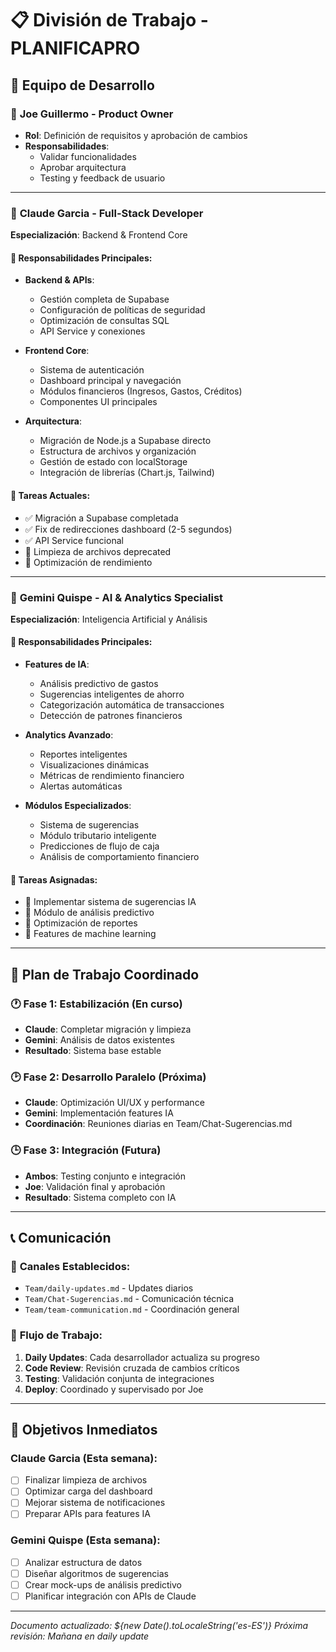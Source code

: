 # 📋 División de Trabajo - PLANIFICAPRO

## 👥 Equipo de Desarrollo

### 🎯 **Joe Guillermo** - Product Owner
- **Rol**: Definición de requisitos y aprobación de cambios
- **Responsabilidades**: 
  - Validar funcionalidades
  - Aprobar arquitectura
  - Testing y feedback de usuario

---

### 🚀 **Claude Garcia** - Full-Stack Developer
**Especialización**: Backend & Frontend Core

#### 🔧 Responsabilidades Principales:
- **Backend & APIs**:
  - Gestión completa de Supabase
  - Configuración de políticas de seguridad
  - Optimización de consultas SQL
  - API Service y conexiones

- **Frontend Core**:
  - Sistema de autenticación
  - Dashboard principal y navegación
  - Módulos financieros (Ingresos, Gastos, Créditos)
  - Componentes UI principales

- **Arquitectura**:
  - Migración de Node.js a Supabase directo
  - Estructura de archivos y organización
  - Gestión de estado con localStorage
  - Integración de librerías (Chart.js, Tailwind)

#### 📝 Tareas Actuales:
- ✅ Migración a Supabase completada
- ✅ Fix de redirecciones dashboard (2-5 segundos)
- ✅ API Service funcional
- 🔄 Limpieza de archivos deprecated
- 🔄 Optimización de rendimiento

---

### 🤖 **Gemini Quispe** - AI & Analytics Specialist
**Especialización**: Inteligencia Artificial y Análisis

#### 🧠 Responsabilidades Principales:
- **Features de IA**:
  - Análisis predictivo de gastos
  - Sugerencias inteligentes de ahorro
  - Categorización automática de transacciones
  - Detección de patrones financieros

- **Analytics Avanzado**:
  - Reportes inteligentes
  - Visualizaciones dinámicas
  - Métricas de rendimiento financiero
  - Alertas automáticas

- **Módulos Especializados**:
  - Sistema de sugerencias
  - Módulo tributario inteligente
  - Predicciones de flujo de caja
  - Análisis de comportamiento financiero

#### 📝 Tareas Asignadas:
- 🔄 Implementar sistema de sugerencias IA
- 🔄 Módulo de análisis predictivo
- 🔄 Optimización de reportes
- 🔄 Features de machine learning

---

## 🎯 Plan de Trabajo Coordinado

### 🕐 **Fase 1: Estabilización** (En curso)
- **Claude**: Completar migración y limpieza
- **Gemini**: Análisis de datos existentes
- **Resultado**: Sistema base estable

### 🕑 **Fase 2: Desarrollo Paralelo** (Próxima)
- **Claude**: Optimización UI/UX y performance
- **Gemini**: Implementación features IA
- **Coordinación**: Reuniones diarias en Team/Chat-Sugerencias.md

### 🕒 **Fase 3: Integración** (Futura)
- **Ambos**: Testing conjunto e integración
- **Joe**: Validación final y aprobación
- **Resultado**: Sistema completo con IA

---

## 📞 Comunicación

### 📁 **Canales Establecidos**:
- `Team/daily-updates.md` - Updates diarios
- `Team/Chat-Sugerencias.md` - Comunicación técnica
- `Team/team-communication.md` - Coordinación general

### 🔄 **Flujo de Trabajo**:
1. **Daily Updates**: Cada desarrollador actualiza su progreso
2. **Code Review**: Revisión cruzada de cambios críticos
3. **Testing**: Validación conjunta de integraciones
4. **Deploy**: Coordinado y supervisado por Joe

---

## 🎯 Objetivos Inmediatos

### **Claude Garcia** (Esta semana):
- [ ] Finalizar limpieza de archivos
- [ ] Optimizar carga del dashboard
- [ ] Mejorar sistema de notificaciones
- [ ] Preparar APIs para features IA

### **Gemini Quispe** (Esta semana):
- [ ] Analizar estructura de datos
- [ ] Diseñar algoritmos de sugerencias
- [ ] Crear mock-ups de análisis predictivo
- [ ] Planificar integración con APIs de Claude

---

*Documento actualizado: ${new Date().toLocaleString('es-ES')}*
*Próxima revisión: Mañana en daily update*
